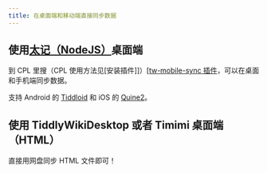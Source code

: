 ```yaml
---
title: 在桌面端和移动端直接同步数据
---
```


## 使用[太记（NodeJS）](TidGi太记)桌面端

到 CPL 里搜（CPL 使用方法见[安装插件]]）[[tw-mobile-sync 插件](TW-MobiLe-Sync手机tiddloid移动端同步TidGi桌面端插件)，可以在桌面和手机端同步数据。

支持 Android 的 [Tiddloid](#Tiddloid) 和 iOS 的 [Quine2](#Quine2)。

## 使用 TiddlyWikiDesktop 或者 Timimi 桌面端（HTML）

直接用网盘同步 HTML 文件即可！